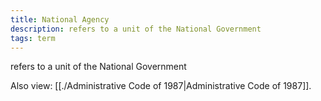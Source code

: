 ```yaml
---
title: National Agency
description: refers to a unit of the National Government
tags: term
---
```


refers to a unit of the National Government

Also view: [[./Administrative Code of 1987|Administrative Code of 1987]].
